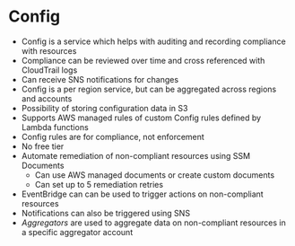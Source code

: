 # Config

- Config is a service which helps with auditing and recording compliance with resources
- Compliance can be reviewed over time and cross referenced with CloudTrail logs
- Can receive SNS notifications for changes
- Config is a per region service, but can be aggregated across regions and accounts
- Possibility of storing configuration data in S3
- Supports AWS managed rules of custom Config rules defined by Lambda functions
- Config rules are for compliance, not enforcement
- No free tier
- Automate remediation of non-compliant resources using SSM Documents
    - Can use AWS managed documents or create custom documents
    - Can set up to 5 remediation retries
- EventBridge can can be used to trigger actions on non-compliant resources
- Notifications can also be triggered using SNS
- *Aggregators* are used to aggregate data on non-compliant resources in a specific aggregator account

